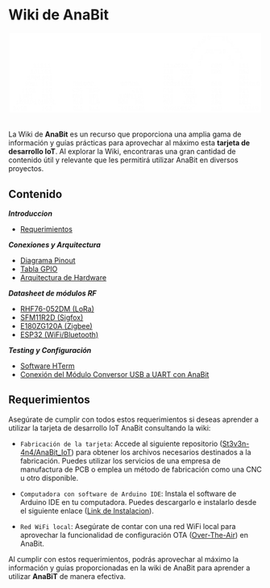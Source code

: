 # Wiki de AnaBit


<center><img src="assets/Logos/LogoAnaBit.svg" alt="drawing" width="500" /></center>

</br>

La Wiki de **AnaBit** es un recurso que proporciona una amplia gama de información y guías prácticas para aprovechar al máximo esta **tarjeta de desarrollo IoT**. Al explorar la Wiki, encontraras una gran cantidad de contenido útil y relevante que les permitirá utilizar AnaBit en diversos proyectos.

## **Contenido**

***Introduccion***

- [Requerimientos](index.md#requerimientos)

***Conexiones y Arquitectura***

- [Diagrama Pinout](pinout.md#diagrama-pinout)
- [Tabla GPIO](pinout.md#tabla-gpio)
- [Arquitectura de Hardware](pinout.md#arquitectura-de-hardware)

***Datasheet de módulos RF***

- [RHF76-052DM (LoRa)](datasheetComponentes.md#rhf76-052dm-lora)
- [SFM11R2D (Sigfox) ](datasheetComponentes.md#sfm11r2d-sigfox)
- [E180ZG120A (Zigbee)](datasheetComponentes.md#e180zg120a-zigbee)
- [ESP32 (WiFi/Bluetooth)](datasheetComponentes.md#esp32-wifibluetooth)

***Testing y Configuración***

- [Software HTerm](HEX_AT_Zigbee.md#software-hterm)
- [Conexión del Módulo Conversor USB a UART con AnaBit](HEX_AT_Zigbee.md#conexión-del-módulo-conversor-usb-a-uart-con-anabit)

## **Requerimientos**

Asegúrate de cumplir con todos estos requerimientos si deseas aprender a utilizar la tarjeta de desarrollo IoT AnaBit consultando la wiki:

* `Fabricación de la tarjeta`:
        Accede al siguiente repositorio (<a href="https://github.com/St3v3n-4n4/AnaBit_IoT" target="_blank" class="hljs-tag">St3v3n-4n4/AnaBit_IoT</a>) para obtener los archivos necesarios destinados a la fabricación.
        Puedes utilizar los servicios de una empresa de manufactura de PCB o emplea un método de fabricación como una CNC u otro disponible.

* `Computadora con software de Arduino IDE`:
        Instala el software de Arduino IDE en tu computadora. Puedes descargarlo e instalarlo desde el siguiente enlace (<a href="https://docs.arduino.cc/software/ide-v2" target="_blank" class="hljs-tag">Link de Instalacion</a>).

* `Red WiFi local`:
        Asegúrate de contar con una red WiFi local para aprovechar la funcionalidad de configuración OTA (<a href="https://www.analog.com/en/analog-dialogue/articles/over-the-air-ota-updates-in-embedded-microcontroller-applications.html" target="_blank" class="hljs-tag">Over-The-Air</a>)  en AnaBit.

Al cumplir con estos requerimientos, podrás aprovechar al máximo la información y guías proporcionadas en la wiki de AnaBit para aprender a utilizar **AnaBiT** de manera efectiva.